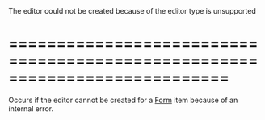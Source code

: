 <!--**
/*-------------------------------------------
    Auto-generated file. Do not modify.
-------------------------------------------

**-->
<!--d-->The editor could not be created because of the editor type is unsupported<!--/d-->
===========================================================================
===========================================================================

<!--shortDescription-->
Occurs if the editor cannot be created for a [Form](/Documentation/ApiReference/UI_Widgets/dxForm/) item because of an internal error.
<!--/shortDescription-->

<!--fullDescription-->

<!--/fullDescription-->